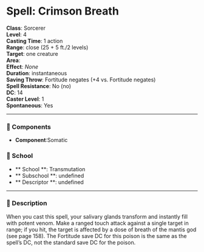 
# Spell: Crimson Breath
**Class**: Sorcerer  
**Level**: 4  
**Casting Time**: 1 action  
**Range**: close (25 + 5 ft./2 levels)  
**Target**: one creature  
**Area**:   
**Effect**: _None_  
**Duration**: instantaneous  
**Saving Throw**: Fortitude negates (+4 vs. Fortitude negates)  
**Spell Resistance**: No (no)  
**DC**: 14  
**Caster Level**: 1  
**Spontaneous**: Yes

---

### 🔮 Components
- **Component**:Somatic

### 🏫 School
- ** School **: Transmutation
- ** Subschool **: undefined
- ** Descriptor **: undefined
---

### 📜 Description
When you cast this spell, your salivary glands transform and instantly fill with potent venom. Make a ranged touch attack against a single target in range; if you hit, the target is affected by a dose of breath of the mantis god (see page 158). The Fortitude save DC for this poison is the same as the spell’s DC, not the standard save DC for the poison.

